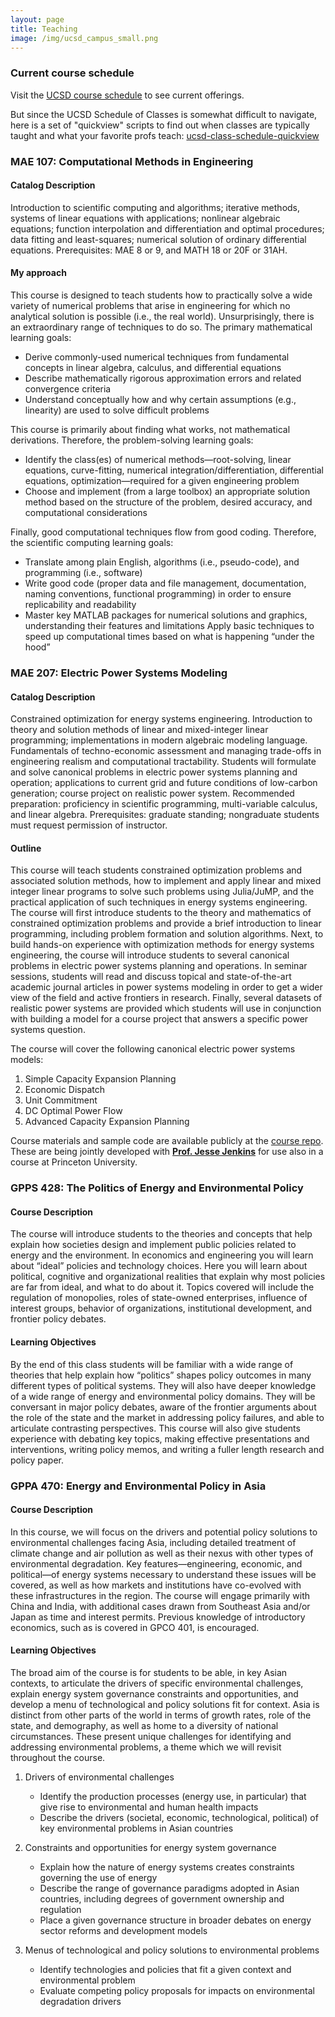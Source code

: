 ```yaml
---
layout: page
title: Teaching
image: /img/ucsd_campus_small.png
---
```



### Current course schedule

Visit the [UCSD course schedule][ucsd-courseschedule] to see current offerings.

But since the UCSD Schedule of Classes is somewhat difficult to navigate, here is a set of "quickview" scripts to find out when classes are typically taught and what your favorite profs teach: [ucsd-class-schedule-quickview][git-quickview]

### MAE 107: Computational Methods in Engineering

#### Catalog Description

Introduction to scientific computing and algorithms; iterative methods, systems of linear equations with applications; nonlinear algebraic equations; function interpolation and differentiation and optimal procedures; data fitting and least-squares; numerical solution of ordinary differential equations. Prerequisites: MAE 8 or 9, and MATH 18 or 20F or 31AH.

#### My approach

This course is designed to teach students how to practically solve a wide variety of numerical problems that arise in engineering for which no analytical solution is possible (i.e., the real world). Unsurprisingly, there is an extraordinary range of techniques to do so. The primary mathematical learning goals:
- Derive commonly-used numerical techniques from fundamental concepts in linear algebra, calculus, and differential equations
- Describe mathematically rigorous approximation errors and related convergence criteria
- Understand conceptually how and why certain assumptions (e.g., linearity) are used to solve difficult problems

This course is primarily about finding what works, not mathematical derivations. Therefore, the problem-solving learning goals:
- Identify the class(es) of numerical methods—root-solving, linear equations, curve-fitting, numerical integration/differentiation, differential equations, optimization—required for a given engineering problem
- Choose and implement (from a large toolbox) an appropriate solution method based on the structure of the problem, desired accuracy, and computational considerations

Finally, good computational techniques flow from good coding. Therefore, the scientific computing learning goals:
- Translate among plain English, algorithms (i.e., pseudo-code), and programming (i.e., software)
- Write good code (proper data and file management, documentation, naming conventions, functional programming) in order to ensure replicability and readability
- Master key MATLAB packages for numerical solutions and graphics, understanding their features and limitations
Apply basic techniques to speed up computational times based on what is happening “under the hood”



### MAE 207: Electric Power Systems Modeling

#### Catalog Description

Constrained optimization for energy systems engineering. Introduction to theory and solution methods of linear and mixed-integer linear programming; implementations in modern algebraic modeling language. Fundamentals of techno-economic assessment and managing trade-offs in engineering realism and computational tractability. Students will formulate and solve canonical problems in electric power systems planning and operation; applications to current grid and future conditions of low-carbon generation; course project on realistic power system. Recommended preparation: proficiency in scientific programming, multi-variable calculus, and linear algebra. Prerequisites: graduate standing; nongraduate students must request permission of instructor.

#### Outline

This course will teach students constrained optimization problems and associated solution methods, how to implement and apply linear and mixed integer linear programs to solve such problems using Julia/JuMP, and the practical application of such techniques in energy systems engineering. The course will first introduce students to the theory and mathematics of constrained optimization problems and provide a brief introduction to linear programming, including problem formation and solution algorithms. Next, to build hands-on experience with optimization methods for energy systems engineering, the course will introduce students to several canonical problems in electric power systems planning and operations. In seminar sessions, students will read and discuss topical and state-of-the-art academic journal articles in power systems modeling in order to get a wider view of the field and active frontiers in research. Finally, several datasets of realistic power systems are provided which students will use in conjunction with building a model for a course project that answers a specific power systems question.

The course will cover the following canonical electric power systems models:

1.	Simple Capacity Expansion Planning
2.	Economic Dispatch
3.	Unit Commitment
4.	DC Optimal Power Flow
5.	Advanced Capacity Expansion Planning

Course materials and sample code are available publicly at the [course repo](https://github.com/east-winds/power-systems-optimization). These are being jointly developed with **[Prof. Jesse Jenkins](https://mae.princeton.edu/people/faculty/jenkins)** for use also in a course at Princeton University.


### GPPS 428: The Politics of Energy and Environmental Policy

#### Course Description

The course will introduce students to the theories and concepts that help explain how societies design and implement public policies related to energy and the environment.  In economics and engineering you will learn about “ideal” policies and technology choices.  Here you will learn about political, cognitive and organizational realities that explain why most policies are far from ideal, and what to do about it. Topics covered will include the regulation of monopolies, roles of state-owned enterprises, influence of interest groups, behavior of organizations, institutional development, and frontier policy debates.

#### Learning Objectives

By the end of this class students will be familiar with a wide range of theories that help explain how “politics” shapes policy outcomes in many different types of political systems.  They will also have deeper knowledge of a wide range of energy and environmental policy domains.  They will be conversant in major policy debates, aware of the frontier arguments about the role of the state and the market in addressing policy failures, and able to articulate contrasting perspectives.  This course will also give students experience with debating key topics, making effective presentations and interventions, writing policy memos, and writing a fuller length research and policy paper.  



### GPPA 470: Energy and Environmental Policy in Asia

#### Course Description

In this course, we will focus on the drivers and potential policy solutions to environmental challenges facing Asia, including detailed treatment of climate change and air pollution as well as their nexus with other types of environmental degradation. Key features—engineering, economic, and political—of energy systems necessary to understand these issues will be covered, as well as how markets and institutions have co-evolved with these infrastructures in the region. The course will engage primarily with China and India, with additional cases drawn from Southeast Asia and/or Japan as time and interest permits. Previous knowledge of introductory economics, such as is covered in GPCO 401, is encouraged.

#### Learning Objectives

The broad aim of the course is for students to be able, in key Asian contexts, to articulate the drivers of specific environmental challenges, explain energy system governance constraints and opportunities, and develop a menu of technological and policy solutions fit for context. Asia is distinct from other parts of the world in terms of growth rates, role of the state, and demography, as well as home to a diversity of national circumstances. These present unique challenges for identifying and addressing environmental problems, a theme which we will revisit throughout the course.

1. Drivers of environmental challenges
	- Identify the production processes (energy use, in particular) that give rise to environmental and human health impacts
	- Describe the drivers (societal, economic, technological, political) of key environmental problems in Asian countries

2. Constraints and opportunities for energy system governance
	- Explain how the nature of energy systems creates constraints governing the use of energy
	- Describe the range of governance paradigms adopted in Asian countries, including degrees of government ownership and regulation
	- Place a given governance structure in broader debates on energy sector reforms and development models

3. Menus of technological and policy solutions to environmental problems
	- Identify technologies and policies that fit a given context and environmental problem
	- Evaluate competing policy proposals for impacts on environmental degradation drivers



[ucsd-courseschedule]: https://act.ucsd.edu/scheduleOfClasses/scheduleOfClassesStudentResult.htm
[git-quickview]: https://github.com/east-winds/ucsd-class-schedule-quickview